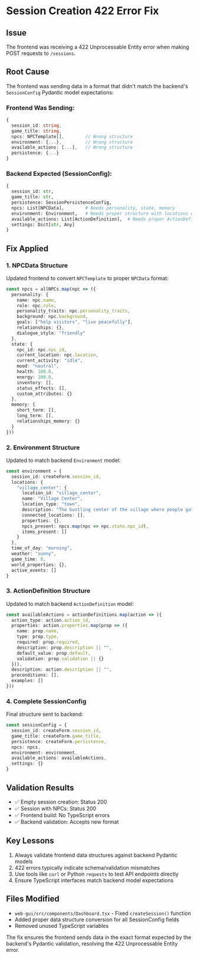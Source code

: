# Session Creation 422 Error Fix

## Issue
The frontend was receiving a 422 Unprocessable Entity error when making POST requests to `/sessions`.

## Root Cause
The frontend was sending data in a format that didn't match the backend's `SessionConfig` Pydantic model expectations:

### Frontend Was Sending:
```typescript
{
  session_id: string,
  game_title: string,
  npcs: NPCTemplate[],        // Wrong structure
  environment: {...},         // Wrong structure  
  available_actions: [...],   // Wrong structure
  persistence: {...}
}
```

### Backend Expected (SessionConfig):
```python
{
  session_id: str,
  game_title: str,
  persistence: SessionPersistenceConfig,
  npcs: List[NPCData],        # Needs personality, state, memory
  environment: Environment,   # Needs proper structure with locations dict
  available_actions: List[ActionDefinition],  # Needs proper ActionDefinition structure
  settings: Dict[str, Any]
}
```

## Fix Applied

### 1. NPCData Structure
Updated frontend to convert `NPCTemplate` to proper `NPCData` format:
```typescript
const npcs = allNPCs.map(npc => ({
  personality: {
    name: npc.name,
    role: npc.role,
    personality_traits: npc.personality_traits,
    background: npc.background,
    goals: ["help visitors", "live peacefully"],
    relationships: {},
    dialogue_style: "friendly"
  },
  state: {
    npc_id: npc.npc_id,
    current_location: npc.location,
    current_activity: "idle",
    mood: "neutral",
    health: 100.0,
    energy: 100.0,
    inventory: [],
    status_effects: [],
    custom_attributes: {}
  },
  memory: {
    short_term: [],
    long_term: [],
    relationships_memory: {}
  }
}))
```

### 2. Environment Structure
Updated to match backend `Environment` model:
```typescript
const environment = {
  session_id: createForm.session_id,
  locations: {
    "village_center": {
      location_id: "village_center",
      name: "Village Center", 
      location_type: "town",
      description: "The bustling center of the village where people gather",
      connected_locations: [],
      properties: {},
      npcs_present: npcs.map(npc => npc.state.npc_id),
      items_present: []
    }
  },
  time_of_day: "morning",
  weather: "sunny",
  game_time: 0,
  world_properties: {},
  active_events: []
}
```

### 3. ActionDefinition Structure  
Updated to match backend `ActionDefinition` model:
```typescript
const availableActions = actionDefinitions.map(action => ({
  action_type: action.action_id,
  properties: action.properties.map(prop => ({
    name: prop.name,
    type: prop.type,
    required: prop.required,
    description: prop.description || "",
    default_value: prop.default,
    validation: prop.validation || {}
  })),
  description: action.description || "",
  preconditions: [],
  examples: []
}))
```

### 4. Complete SessionConfig
Final structure sent to backend:
```typescript
const sessionConfig = {
  session_id: createForm.session_id,
  game_title: createForm.game_title,
  persistence: createForm.persistence,
  npcs: npcs,
  environment: environment,
  available_actions: availableActions,
  settings: {}
}
```

## Validation Results
- ✅ Empty session creation: Status 200 
- ✅ Session with NPCs: Status 200
- ✅ Frontend build: No TypeScript errors
- ✅ Backend validation: Accepts new format

## Key Lessons
1. Always validate frontend data structures against backend Pydantic models
2. 422 errors typically indicate schema/validation mismatches
3. Use tools like `curl` or Python `requests` to test API endpoints directly
4. Ensure TypeScript interfaces match backend model expectations

## Files Modified
- `web-gui/src/components/Dashboard.tsx` - Fixed `createSession()` function
- Added proper data structure conversion for all SessionConfig fields
- Removed unused TypeScript variables

The fix ensures the frontend sends data in the exact format expected by the backend's Pydantic validation, resolving the 422 Unprocessable Entity error. 